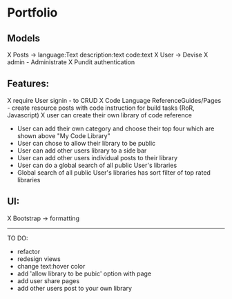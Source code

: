 # Portfolio


## Models
X Posts -> language:Text description:text code:text 
X User -> Devise
X admin - Administrate
X Pundit authentication

## Features:
X require User signin - to CRUD
X Code Language ReferenceGuides/Pages - create resource posts with code instruction for build tasks (RoR, Javascript)
X user can create their own library of code reference


- User can add their own category and choose their top four which are shown above "My Code Library"
- User can chose to allow their library to be public
- User can add other users library to a side bar
- User can add other users individual posts to their library
- User can do a global search of all public User's libraries
- Global search of all public User's libraries has sort filter of top rated libraries

## UI:

X Bootstrap -> formatting



*****************************

TO DO:
- refactor
- redesign views
- change text:hover color
- add 'allow library to be pubic' option with page
- add user share pages 
- add other users post to your own library

